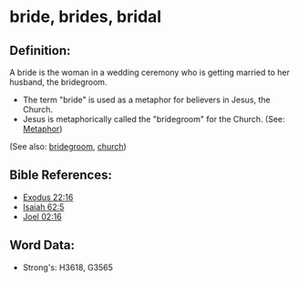 # bride, brides, bridal #

## Definition: ##

A bride is the woman in a wedding ceremony who is getting married to her husband, the bridegroom.

* The term "bride" is used as a metaphor for believers in Jesus, the Church.
* Jesus is metaphorically called the "bridegroom" for the Church. (See: [Metaphor](rc://en/ta/man/translate/figs-metaphor))

(See also: [bridegroom](../other/bridegroom.md), [church](../kt/church.md))

## Bible References: ##

* [Exodus 22:16](rc://en/tn/help/exo/22/16)
* [Isaiah 62:5](rc://en/tn/help/isa/62/5)
* [Joel 02:16](rc://en/tn/help/jol/02/16)

## Word Data: ##

* Strong's: H3618, G3565
